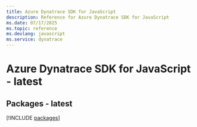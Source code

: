```yaml
---
title: Azure Dynatrace SDK for JavaScript
description: Reference for Azure Dynatrace SDK for JavaScript
ms.date: 07/17/2025
ms.topic: reference
ms.devlang: javascript
ms.service: dynatrace
---
```

# Azure Dynatrace SDK for JavaScript - latest
## Packages - latest
[!INCLUDE [packages](dynatrace-index.md)]